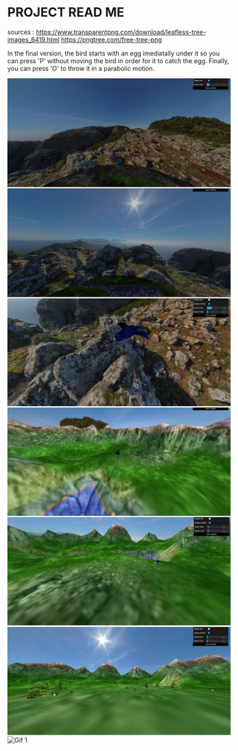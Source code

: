 # PROJECT READ ME
sources : https://www.transparentpng.com/download/leafless-tree-images_6419.html
https://pngtree.com/free-tree-png

In the final version, the bird starts with an egg imediatally under it so you can press 'P' without moving the bird in order for it to catch the egg. Finally, you can press 'O' to throw it in a parabolic motion.

![Screenshot 1](screenshots/project-t04g10-1.png)
![Screenshot 2](screenshots/project-t04g10-2.png)
![Screenshot 3](screenshots/project-t04g10-3.png)
![Screenshot 4](screenshots/project-t04g10-4.png)
![Screenshot 5](screenshots/project-t04g10-5.png)
![Screenshot 6](screenshots/project-t04g10-6.png)
![Gif 1](screenshots/project-t04g10-7.gif)


